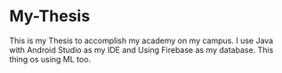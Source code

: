 # My-Thesis
This is my Thesis to accomplish my academy on my campus. I use Java with Android Studio as my IDE and Using Firebase as my database. This thing os using ML too.
